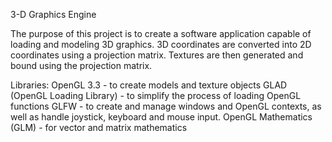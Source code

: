 3-D Graphics Engine

The purpose of this project is to create a software application capable of loading and modeling 3D graphics. 
3D coordinates are converted into 2D coordinates using a projection matrix. Textures are then generated and 
bound using the projection matrix.

Libraries:
  OpenGL 3.3 - to create models and texture objects
  GLAD (OpenGL Loading Library) - to simplify the process of loading OpenGL functions
  GLFW - to create and manage windows and OpenGL contexts, as well as handle joystick, keyboard and mouse input.
  OpenGL Mathematics (GLM) - for vector and matrix mathematics
